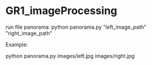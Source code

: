 # GR1_imageProcessing

run file panorama:
python panorama.py "left_image_path" "right_image_path"

Example:

python panorama.py images/left.jpg images/right.jpg
